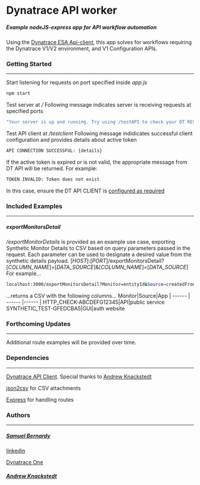 # Dynatrace API worker
##### _Example nodeJS-express app for API workflow automation_
Using the [Dynatrace ESA Api-client](https://www.npmjs.com/package/@dt-esa/dynatrace-api-client), this app solves for workflows requiring the Dynatrace V1/V2 environment, and V1 Configuration APIs.
### Getting Started
---
Start listening for requests on port specified inside _app.js_
```sh
npm start 
```
Test server at _/_
Following message indicates server is receiving requests at specified ports
```sh
"Your server is up and running. Try using /testAPI to check your DT REST API client connection" 
```
Test API client at _/testclient_
Following message indidicates successful client configuration and provides details about active token
```sh
API CONNECTION SUCCESSFUL: {details}
```
If the active token is expired or is not valid, the appropriate message from DT API will be returned. For example:
```sh
TOKEN INVALID: Token does not exist
```
In this case, ensure the DT API CLIENT is [configured as required](https://github.com/Dynatrace-ESA/dynatrace-api-client#readme)
### Included Examples
---
##### exportMonitorsDetail
 _/exportMonitorDetails_ is provided as an example use case, exporting Synthetic Monitor Details to CSV based on query parameters passed in the request. Each parameter can be used to designate a desired value from the synthetic details payload. 
 [_HOST_]:[_PORT_]/exportMonitorsDetail?[_COLUMN\_NAME_]=[_DATA\_SOURCE_]&[_COLUMN\_NAME_]=[_DATA\_SOURCE_]
For example...
```sh
localhost:3000/exportMonitorsDetail?Monitor=entityId&Source=createdFrom&App=tags.appName
```
...returns a CSV with the following columns...
Monitor|Source|App
| ------ | ------ |------ |
HTTP_CHECK-ABCDEFG12345|API|public service 
SYNTHETIC_TEST-GFEDCBA5|GUI|auth website 

### Forthcoming Updates
---
Additional route examples will be provided over time.
### Dependencies
---
[Dynatrace API Client](https://www.npmjs.com/package/@dt-esa/dynatrace-api-client). Special thanks to [Andrew Knackstedt](https://github.com/knackstedt)

[json2csv](https://www.npmjs.com/package/json2csv) for CSV attachments

[Express](http://expressjs.com/) for handling routes

### Authors
---
##### [Samuel Bernardy](https://github.com/samuelbernardy)

[linkedin](https://www.linkedin.com/in/samuelbernardy/)

[Dynatrace One](https://www.dynatrace.com/services-support/dynatrace-one/)

##### [Andrew Knackstedt](https://github.com/knackstedt)
